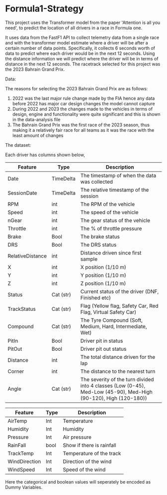 # Formula1-Strategy

This project uses the Transformer model from the paper 'Attention is all you need', to predict the location of all drivers in a race in Formula one. 

It uses data from the FastF1 API to collect telemetry data from a single race and with the transformer model estimate where a driver will be after a certain number of data points. 
Specifically, it collects 6 seconds worth of data to predict where each driver would be in the next 12 seconds. Using the distance information we will predict where the driver will be in terms of distance in the next 12 seconds. The racetrack selected for this project was the 2023 Bahrain Grand Prix.

Data:

The reasons for selecting the 2023 Bahrain Grand Prix are as follows:
1. 2022 was the last major rule change made by the FIA hence any data before 2022 has major car design changes the model cannot capture
2. During 2022 and 2023 the changes made to the vehicles in terms of design, engine and functionality were quite significant and this is shown in the data-analysis file
3. The Bahrain Grand Prix was the first race of the 2023 season, thus making it a relatively fair race for all teams as it was the race with the least amount of changes

The dataset:

Each driver has columns shown below, 

| Feature | Type | Description |
| --- | --- | --- |
| Date | TimeDelta | The timestamp of when the data was collected |
| SessionDate | TimeDelta | The relative timestamp of the session |
| RPM | int | The RPM of the vehicle |
| Speed | int | The speed of the vehicle |
| nGear | int | The gear status of the vehicle |
| Throttle | int | The % of throttle pressure |
| Brake | Bool | The brake status |
| DRS | Bool | The DRS status |
| RelativeDistance | int | Distance driven since first sample |
| X | int | X position (1/10 m) |
| Y | int | Y position (1/10 m) |
| Z | int | Z position (1/10 m) |
| Status | Cat (str) | Current status of the driver (DNF, Finished etc) |
| TrackStatus | Cat (str) | Flag (Yellow flag, Safety Car, Red Flag, Virtual Safety Car) | 
| Compound | Cat (str)|The Tyre Compound (Soft, Medium, Hard, Intermediate, Wet) |
| PitIn | Bool | Driver pit in status |
| PitOut | Bool | Driver pit out status |
| Distance | int | The total distance driven for the lap |
| Corner | int| The distance to the nearest turn |
| Angle | Cat (str) | The severity of the turn divided into 4 classes (Low (0-45), Med-Low (45-90), Med-High (90-120), High (120-180)) |

| Feature | Type | Description |
| --- | --- | --- |
| AirTemp | Int | Temperature |
| Humidity | Int | Humidity |
| Pressure | Int | Air pressure|
| RainFall | bool | Show if there is rainfall |
| TrackTemp | Int | Temperature of the track |
| WindDirection | Int | Direction of the wind |
| WindSpeed | Int | Speed of the wind | 

Here the categorical and boolean values will seperately be encoded as Dummy Variables. 
